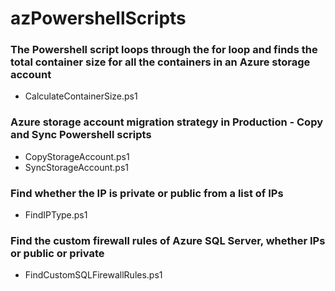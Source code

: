 # azPowershellScripts

### The Powershell script loops through the for loop and finds the total container size for all the containers in an Azure storage account
 - CalculateContainerSize.ps1

### Azure storage account migration strategy in Production - Copy and Sync Powershell scripts
 - CopyStorageAccount.ps1
 - SyncStorageAccount.ps1

### Find whether the IP is private or public from a list of IPs
 - FindIPType.ps1

### Find the custom firewall rules of Azure SQL Server, whether IPs or public or private
 - FindCustomSQLFirewallRules.ps1
